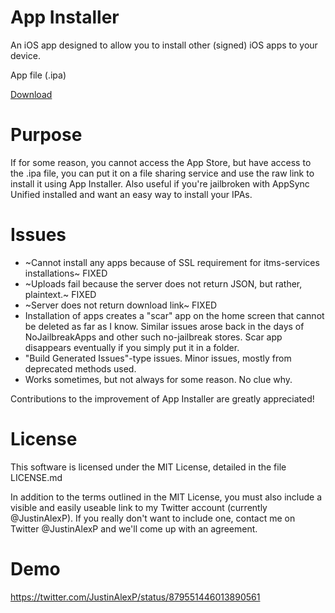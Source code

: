 # App Installer
An iOS app designed to allow you to install other (signed) iOS apps to your device.

App file (.ipa)
<script async defer src="https://buttons.github.io/buttons.js"></script>
<a class="github-button" href="https://github.com/Sn0wCh1ld/App-Installer/releases/download/1.0/App.Installer.ipa" data-icon="octicon-cloud-download" data-size="large" aria-label="Download sn0wch1ld/App-Installer on GitHub">Download</a>

# Purpose
If for some reason, you cannot access the App Store, but have access to the .ipa file, you can put it on a file sharing service and use the raw link to install it using App Installer. Also useful if you're jailbroken with AppSync Unified installed and want an easy way to install your IPAs.

# Issues
- ~Cannot install any apps because of SSL requirement for itms-services installations~ FIXED
- ~Uploads fail because the server does not return JSON, but rather, plaintext.~ FIXED
- ~Server does not return download link~ FIXED
- Installation of apps creates a "scar" app on the home screen that cannot be deleted as far as I know. Similar issues arose back in the days of NoJailbreakApps and other such no-jailbreak stores. Scar app disappears eventually if you simply put it in a folder.
- "Build Generated Issues"-type issues. Minor issues, mostly from deprecated methods used.
- Works sometimes, but not always for some reason. No clue why.

Contributions to the improvement of App Installer are greatly appreciated!

# License
This software is licensed under the MIT License, detailed in the file LICENSE.md

In addition to the terms outlined in the MIT License, you must also include a visible and easily useable link to my Twitter account (currently @JustinAlexP). If you really don't want to include one, contact me on Twitter @JustinAlexP and we'll come up with an agreement.

# Demo
https://twitter.com/JustinAlexP/status/879551446013890561
